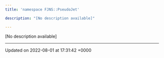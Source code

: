 ```yaml
---
title: 'namespace FJNS::PseudoJet'

description: "[No description available]"

---
```







[No description available]






-------------------------------

Updated on 2022-08-01 at 17:31:42 +0000